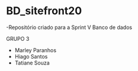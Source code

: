 # BD_sitefront20
-Repositório criado para a Sprint V  Banco de dados

GRUPO 3

- Marley Paranhos
- Hiago Santos
- Tatiane Souza

